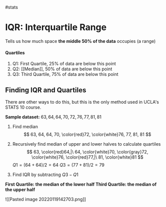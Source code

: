 #stats
# IQR: Interquartile Range
Tells us how much space **the middle 50% of the data** occupies (a range)

#### Quartiles
1. Q1: First Quartile, 25% of data are below this point
2. Q2: [[Median]], 50% of data are below this point
3. Q3: Third Quartile, 75% of data are below this point


 ## Finding IQR and Quartiles

There are other ways to do this, but this is the only method used in UCLA's STATS 10 course.

**Sample dataset:**  $63, 64, 64, 70, 72, 76, 77, 81, 81$

1. Find median
	$$
	63, 64, 64, 70, \color{red}72, \color{white}76, 77, 81, 81 
	$$
2. Recursively find median of upper and lower halves to calculate quartiles
	$$
	63, \color{red}64,|\ 64, \color{white}70, \color{gray}72, \color{white}76, \color{red}77,|\ 81, \color{white}81 
	$$
$Q1=(64+64)/2=64$
$Q3=(77+81)/2=79$

3. Find IQR by subtracting  $Q3-Q1$

**First Quartile: the median of the lower half
Third Quartile: the median of the upper half**


![[Pasted image 20220119142703.png]]

